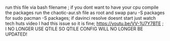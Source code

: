 run this file via bash filename ; if you dont want to have your cpu compile the packages run the chaotic-aur.sh file as root and swap paru -S packages for sudo pacman -S packages;
if davinci resolve doesnt start just watch tech huts video I had this issue so it is fine;
https://youtu.be/VV-1U7Y7BTE ; I NO LONGER USE QTILE SO QTILE CONFIG WILL NO LONGER BE UPDATED!
